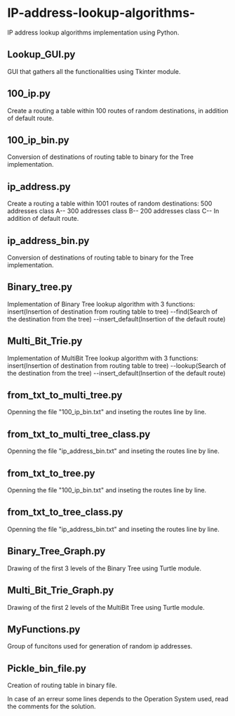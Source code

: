 # IP-address-lookup-algorithms-
IP address lookup algorithms implementation using Python.
## Lookup_GUI.py
GUI that gathers all the functionalities using Tkinter module.
## 100_ip.py
Create a routing a table within 100 routes of random destinations, in addition of default route.
## 100_ip_bin.py
Conversion of destinations of routing table to binary for the Tree implementation.
## ip_address.py
Create a routing a table within 1001 routes of random destinations: 
  500 addresses class A--
  300 addresses class B--
  200 addresses class C--
In addition of default route.
## ip_address_bin.py
Conversion of destinations of routing table to binary for the Tree implementation.
## Binary_tree.py
Implementation of Binary Tree lookup algorithm with 3 functions:
  insert(Insertion of destination from routing table to tree)
  --find(Search of the destination from the tree)
  --insert_default(Insertion of the default route)
## Multi_Bit_Trie.py
Implementation of MultiBit Tree lookup algorithm with 3 functions:
  insert(Insertion of destination from routing table to tree)
  --lookup(Search of the destination from the tree)
  --insert_default(Insertion of the default route)
## from_txt_to_multi_tree.py
Openning the file "100_ip_bin.txt" and inseting the routes line by line.
## from_txt_to_multi_tree_class.py
Openning the file "ip_address_bin.txt" and inseting the routes line by line.
## from_txt_to_tree.py
Openning the file "100_ip_bin.txt" and inseting the routes line by line.
## from_txt_to_tree_class.py
Openning the file "ip_address_bin.txt" and inseting the routes line by line.
## Binary_Tree_Graph.py
Drawing of the first 3 levels of the Binary Tree using Turtle module.
## Multi_Bit_Trie_Graph.py
Drawing of the first 2 levels of the MultiBit Tree using Turtle module.
## MyFunctions.py
Group of funcitons used for generation of random ip addresses.
## Pickle_bin_file.py
Creation of routing table in binary file.

In case of an erreur some lines depends to the Operation System used, read the comments for the solution.
